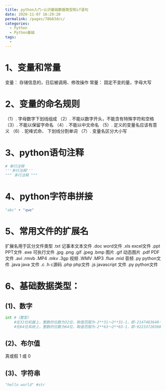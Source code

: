 ```yaml
---
title: python入门—认识基础数据类型和if语句
date: 2020-11-07 16:29:20
permalink: /pages/78b83dcc/
categories:
  - Python
  - Python基础
tags:
  - 
---
```


# 1、变量和常量

变量： 存储信息的，日后被调用、修改操作
常量： 固定不变的量，字母大写

# 2、变量的命名规则

（1）. 字母数字下划线组成
（2）. 不能以数字开头，不能含有特殊字符和空格
（3）. 不能以保留字命名
（4）. 不能以中文命名 
（5）. 定义的变量名应该有意义
（6）. 驼峰式命、 下划线分割单词
（7）. 变量名区分大小写

# 3、python语句注释

```python
# 单行注释
'''多行注释'''
""" 多行注释 """
```

# 4、python字符串拼接

```python
"abc" + "qwe"
```

# 5、常用文件的扩展名

 扩展名用于区分文件类型
      .txt 记事本文本文件
      .doc word文件
      .xls excel文件
      .ppt PPT文件
      .exe 可执行文件
      .jpg .png .gif .jpeg .bmp 图片
      .gif 动态图片
      .pdf PDF文件
      .avi .rmvb .MP4 .mkv .3gp 视频
      .WMV .MP3 .flue .mid 音频
      .py python文件
      .java java 文件
      .c .h c源码
      .php php文件
      .js javascript 文件
      .py python文件

# 6、基础数据类型：

## (1)、数字

```python
int #（整型）
	#在32位机器上，整数的位数为32位，取值范围为-2**31～2**31-1，即-2147483648～2147483647
    #在64位系统上，整数的位数为64位，取值范围为-2**63～2**63-1，即-9223372036854775808～9223372036854775807
```

## (2)、布尔值

真或假
1 或 0

## (3)、字符串

```python
"hello world" #str
```

